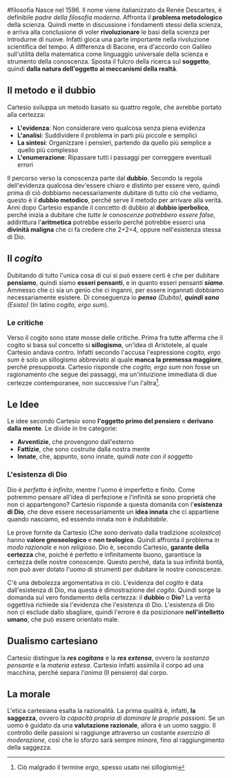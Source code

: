 #filosofia
Nasce nel 1596. Il nome viene italianizzato da Renée Descartes, è definibile *padre della filosofia moderna*. Affronta il **problema metodologico** della scienza. 
Quindi mette in discussione i fondamenti stessi della scienza, e arriva alla conclusione di voler **rivoluzionare** le basi della scienza per introdurne di nuove. Infatti gioca una parte importante nella rivoluzione scientifica del tempo. 
A differenza di Bacone, era d'accordo con Galileo sull'utilità della matematica come linguaggio universale della scienza e strumento della conoscenza. 
Sposta il fulcro della ricerca sul **soggetto**, quindi **dalla natura dell'oggetto ai meccanismi della realtà**.

## Il metodo e il dubbio
Cartesio sviluppa un metodo basato su quattro regole, che avrebbe portato alla certezza:
- **L'evidenza**: Non considerare vero qualcosa senza piena evidenza
- **L'analisi**: Suddividere il problema in parti più piccole e semplici
- **La sintesi**: Organizzare i pensieri, partendo da quello più semplice a quello più complesso
- **L'enumerazione**: Ripassare tutti i passaggi per correggere eventuali errori

Il percorso verso la conoscenza parte dal **dubbio**. Secondo la regola dell'evidenza qualcosa dev'essere chiaro e distinto per essere vero, quindi prima di ciò dobbiamo necessariamente dubitare di tutto ciò che vediamo, questo è il **dubbio metodico**, perché serve il metodo per arrivare alla verità. Anni dopo Cartesio espande il concetto di dubbio al **dubbio iperbolico**, perché inizia a dubitare che *tutte le conoscenze potrebbero essere false*, addirittura l'**aritmetica** potrebbe esserlo perché potrebbe esserci una **divinità maligna** che ci fa credere che 2+2=4, oppure nell'esistenza stessa di Dio.

## Il *cogito*
Dubitando di tutto l'unica cosa di cui si può essere certi è che per dubitare **pensiamo**, quindi siamo **esseri pensanti**, e in quanto esseri pensanti ***siamo***. Ammesso che ci sia un genio che ci inganni, per essere ingannati dobbiamo necessariamente esistere. Di conseguenza io ***penso** (Dubito), **quindi sono** (Esisto)* (In latino *cogito, ergo sum*).

### Le critiche
Verso il cogito sono state mosse delle critiche. Prima fra tutte afferma che il cogito si basa sul concetto si **sillogismo**, un'idea di Aristotele, al quale Cartesio andava contro. Infatti secondo l'accusa l'espressione *cogito, ergo sum* è solo un sillogismo abbreviato al quale **manca la premessa maggiore**, perché presupposta.
Cartesio risponde che *cogito, ergo sum* non fosse un ragionamento che segue dei passaggi, ma un'intuizione immediata di due certezze contemporanee, non successive l'un l'altra[^1].

## Le Idee
Le idee secondo Cartesio sono **l'oggetto primo del pensiero** e **derivano dalla mente**. Le divide in tre categorie:
- **Avventizie**, che provengono dall'esterno
- **Fattizie**, che sono costruite dalla nostra mente
- **Innate**, che, appunto, sono innate, quindi *nate con il soggetto*

### L'esistenza di Dio
Dio è *perfetto* è *infinito*, mentre l'uomo è imperfetto e finito. Come potremmo pensare all'idea di perfezione e l'infinità se sono proprietà che non ci appartengono? Cartesio risponde a questa domanda con l'**esistenza di Dio**, che deve essere necessariamente un **idea innata** che ci appartiene quando nasciamo, ed essendo innata non è *indubitabile*.

Le prove fornite da Cartesio (Che sono derivato dalla tradizione *scolastica*) hanno **valore gnoseologico** e **non teologico**. Quindi affronta il problema in *modo razionale* e non *religioso*.
Dio è, secondo Cartesio, **garante della certezza** che, poiché è perfetto e infinitamente buono, garantisce la certezza delle nostre conoscenze. Questo perché, data la sua infinità bontà, non può aver dotato l'uomo di strumenti per dubitare le nostre conoscenze.

C'è una debolezza argomentativa in ciò. L'evidenza del *cogito* è data dall'esistenza di Dio, ma questa è dimostrazione del *cogito*. Quindi sorge la domanda sul vero fondamento della certezza: il **dubbio** o **Dio**? 
La verità oggettiva richiede sia l'evidenza che l'esistenza di Dio. L'esistenza di Dio non ci esclude dallo sbagliare, quindi l'errore è da posizionare **nell'intelletto umano**, che può essere orientato male.

## Dualismo cartesiano
Cartesio distingue la ***res cogitans*** e la ***res extensa***, ovvero la *sostanza pensante* e la *materia estesa*. Cartesio infatti assimila il corpo ad una macchina, perché separa *l'anima* (Il pensiero) dal corpo.

## La morale
L'etica cartesiana esalta la razionalità. La prima qualità è, infatti, **la saggezza**, ovvero *la capacità propria di dominare le proprie passioni*. Se un uomo è guidato da una **valutazione razionale**, allora è un uomo saggio. Il controllo delle passioni si raggiunge attraverso un costante *esercizio di moderazione*, così che lo sforzo sarà sempre minore, fino al raggiungimento della saggezza.

[^1]: Ciò malgrado il termine *ergo*, spesso usato nei sillogismi